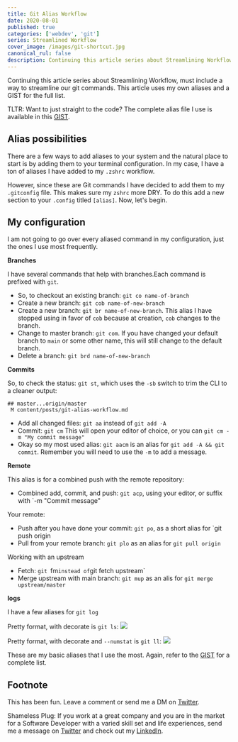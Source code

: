 ```yaml
---
title: Git Alias Workflow
date: 2020-08-01
published: true
categories: ['webdev', 'git']
series: Streamlined Workflow
cover_image: /images/git-shortcut.jpg
canonical_rul: false
description: Continuing this article series about Streamlining Workflow, must include a way to streamline our git commands. This article uses my own aliases and a GIST below for the full list.
---
```

Continuing this article series about Streamlining Workflow, must include a way to streamline our git commands. This article uses my own aliases and a GIST for the full list.

TLTR: Want to just straight to the code? The complete alias file I use is available in this [GIST](https://gist.github.com/eclectic-coding/7510cf0771cae53f021f938549f027dc).

## Alias possibilities
There are a few ways to add aliases to your system and the natural place to start is by adding them to your terminal configuration. In my case, I have a ton of aliases I have added to my `.zshrc` workflow.

However, since these are Git commands I have decided to add them to my `.gitconfig` file. This makes sure my `zshrc` more DRY. To do this add a new section to your `.config` titled `[alias]`. Now, let's begin.

## My configuration
I am not going to go over every aliased command in my configuration, just the ones I use most frequently.

**Branches**

I have several commands that help with branches.Each command is prefixed with `git`.

- So, to checkout an existing branch: `git co name-of-branch`
- Create a new branch: `git cob name-of-new-branch`
- Create a new branch: `git br name-of-new-branch`. This alias I have stopped using in favor of `cob` because at creation, `cob` changes to the branch.
- Change to master branch: `git com`. If you have changed your default branch to `main` or some other name, this will still change to the default branch.
- Delete a branch: `git brd name-of-new-branch`

**Commits**

So, to check the status: `git st`, which uses the `-sb` switch to trim the CLI to a cleaner output:
```shell script
## master...origin/master
 M content/posts/git-alias-workflow.md
```
- Add all changed files: `git aa` instead of `git add -A`
- Commit: `git cm` This will open your editor of choice, or you can `git cm -m "My commit message"`
- Okay so my most used alias: `git aacm` is an alias for `git add -A && git commit`. Remember you will need to use the `-m` to add a message.

**Remote**

This alias is for a combined push with the remote repository:
- Combined add, commit, and push: `git acp`, using your editor, or suffix with `-m "Commit message"

Your remote:
- Push after you have done your commit: `git po`, as a short alias for `git push origin
- Pull from your remote branch: `git plo` as an alias for `git pull origin`

Working with an upstream
- Fetch: `git `fm` instead of `git fetch upstream`
- Merge upstream with main branch: `git mup` as an alis for `git merge upstream/master`

**logs**

I have a few aliases for `git log`

Pretty format, with decorate is `git ls`:
![](./images/git-ls.png)

Pretty format, with decorate and `--numstat` is `git ll`:
![](./images/git-ll.png)

These are my basic aliases that I use the most. Again, refer to the [GIST]() for a complete list.

## Footnote
This has been fun. Leave a comment or send me a DM on [Twitter](http://twitter.com/EclecticCoding).

Shameless Plug: If you work at a great company and you are in the market for a Software Developer with a varied skill set and life experiences, send me a message on [Twitter](http://twitter.com/EclecticCoding) and check out my [LinkedIn](http://www.linkedin.com/in/dev-chuck-smith).
